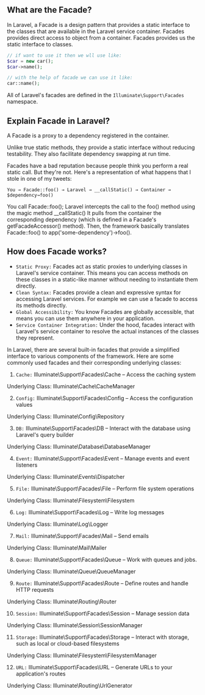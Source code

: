 ## What are the Facade?
In Laravel, a Facade is a design pattern that provides a static interface to the classes that are available in the Laravel service container. Facades provides direct access to object from a container. Facades provides us the static interface to classes.
```php
// if want to use it then we wll use like:
$car = new car();
$car->name();

// with the help of facade we can use it like:
car::name();
```
All of Laravel's facades are defined in the `Illuminate\Support\Facades` namespace.

## Explain Facade in Laravel?
A Facade is a proxy to a dependency registered in the container.

Unlike true static methods, they provide a static interface without reducing testability. They also facilitate dependency swapping at run time.

Facades have a bad reputation because people think you perform a real static call. But they're not. Here's a representation of what happens that I stole in one of my tweets:

`You → Facade::foo() → Laravel → __callStatic() → Container → $dependency→foo()`

You call Facade::foo();
Laravel intercepts the call to the foo() method using the magic method __callStatic()
It pulls from the container the corresponding dependency (which is defined in a Facade's getFacadeAccessor() method).
Then, the framework basically translates Facade::foo() to app('some-dependency')->foo().

## How does Facade works?

- `Static Proxy:` Facades act as static proxies to underlying classes in Laravel's service container. This means you can access methods on these classes in a static-like manner without needing to instantiate them directly.
- `Clean Syntax:` Facades provide a clean and expressive syntax for accessing Laravel services. For example we can use a facade to access its methods directly.
- `Global Accessibility:` You know Facades are globally accessible, that means you can use them anywhere in your application.
- `Service Container Integration:` Under the hood, facades interact with Laravel's service container to resolve the actual instances of the classes they represent.


In Laravel, there are several built-in facades that provide a simplified interface to various components of the framework. Here are some commonly used facades and their corresponding underlying classes:

1. `Cache:` Illuminate\Support\Facades\Cache – Access the caching system

Underlying Class: Illuminate\Cache\CacheManager

2. `Config:` Illuminate\Support\Facades\Config – Access the configuration values

Underlying Class: Illuminate\Config\Repository

3. `DB:` Illuminate\Support\Facades\DB – Interact with the database using Laravel's query builder

Underlying Class: Illuminate\Database\DatabaseManager

4. `Event:` Illuminate\Support\Facades\Event – Manage events and event listeners

Underlying Class: Illuminate\Events\Dispatcher

5. `File:` Illuminate\Support\Facades\File – Perform file system operations

Underlying Class: Illuminate\Filesystem\Filesystem

6. `Log:` Illuminate\Support\Facades\Log – Write log messages

Underlying Class: Illuminate\Log\Logger

7. `Mail:` Illuminate\Support\Facades\Mail – Send emails

Underlying Class: Illuminate\Mail\Mailer

8. `Queue:` Illuminate\Support\Facades\Queue – Work with queues and jobs.

Underlying Class: Illuminate\Queue\QueueManager

9. `Route:` Illuminate\Support\Facades\Route – Define routes and handle HTTP requests

Underlying Class: Illuminate\Routing\Router

10. `Session:` Illuminate\Support\Facades\Session – Manage session data

Underlying Class: Illuminate\Session\SessionManager

11. `Storage:` Illuminate\Support\Facades\Storage – Interact with storage, such as local or cloud-based filesystems

Underlying Class:  Illuminate\Filesystem\FilesystemManager

12. `URL:` Illuminate\Support\Facades\URL – Generate URLs to your application's routes

Underlying Class: Illuminate\Routing\UrlGenerator

